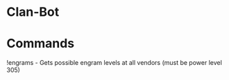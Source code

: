 # Clan-Bot

# Commands
!engrams - Gets possible engram levels at all vendors (must be power level 305)
